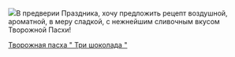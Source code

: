 <!--2025-04-11 17:49:59-->
<div class="yb">
  <div class="rss smaller1 povarenok"><a href="https://www.povarenok.ru/recipes/show/182525/"><img src="https://www.povarenok.ru/data/cache/2025apr/11/49/3171429_13574-640x480.jpg"></a>В предверии Праздника, хочу предложить рецепт воздушной, ароматной, в меру сладкой, с нежнейшим сливочным вкусом Творожной Пасхи! <p class="titl"><a href="https://www.povarenok.ru/recipes/show/182525/">Творожная пасха " Три шоколада "</a></p></div>
</div>

